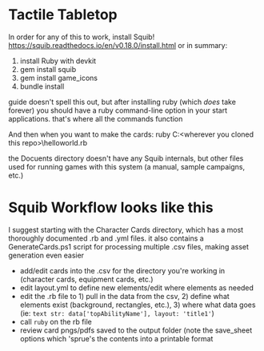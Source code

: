 # Tactile Tabletop

In order for any of this to work, install Squib!
https://squib.readthedocs.io/en/v0.18.0/install.html
or in summary:
1. install Ruby with devkit
2. gem install squib
3. gem install game_icons
4. bundle install

guide doesn't spell this out, but after installing ruby (which _does_ take forever) you should have a ruby command-line option in your start applications. that's where all the commands function

And then when you want to make the cards:
ruby C:\<wherever you cloned this repo>\helloworld.rb

the Docuents directory doesn't have any Squib internals, but other files used for running games with this system (a manual, sample campaigns, etc.)



# Squib Workflow looks like this
I suggest starting with the Character Cards directory, which has a most thoroughly documented .rb and .yml files. 
it also contains a GenerateCards.ps1 script for processing multiple .csv files, making asset generation even easier

- add/edit cards into the .csv for the directory you're working in (character cards, equipment cards, etc.)
- edit layout.yml to define new elements/edit where elements  as needed
- edit the .rb file to 1) pull in the data from the csv, 2) define what elements exist (background, rectangles, etc.), 3) where what data goes (ie: `text str: data['topAbilityName'], layout: 'title1'`)
- call `ruby` on the rb file
- review card pngs/pdfs saved to the output folder (note the save_sheet options which 'sprue's the contents into a printable format
